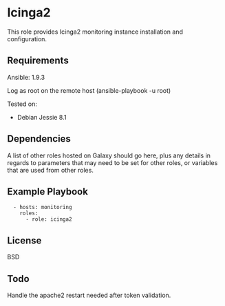 Icinga2
=======

This role provides Icinga2 monitoring instance installation and configuration.

Requirements
------------

Ansible: 1.9.3

Log as root on the remote host (ansible-playbook -u root)

Tested on:

- Debian Jessie 8.1

Dependencies
------------

A list of other roles hosted on Galaxy should go here, plus any details in regards to parameters that may need to be set for other roles, or variables that are used from other roles.

Example Playbook
----------------

      - hosts: monitoring
        roles:
          - role: icinga2

License
-------

BSD

Todo
----

Handle the apache2 restart needed after token validation.
